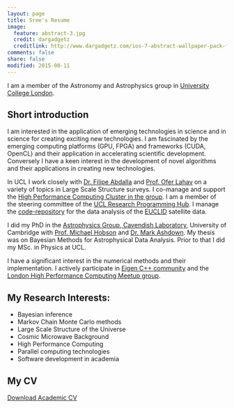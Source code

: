 ```yaml
---
layout: page
title: Sree's Resume
image:
  feature: abstract-3.jpg
  credit: dargadgetz
  creditlink: http://www.dargadgetz.com/ios-7-abstract-wallpaper-pack-for-iphone-5-and-ipod-touch-retina/
comments: false
share: false
modified: 2015-08-11
---
```


I am a member of the Astronomy and Astrophysics group in [University College London](www.ucl.ac.uk).

## Short introduction

I am interested in the application of emerging technologies in science and in science for creating exciting new technologies. I am fascinated by the emerging computing platforms (GPU, FPGA) and frameworks (CUDA, OpenCL) and their application in accelerating scientific development. Conversely I have a keen interest in the development of novel algorithms and their applications in creating new technologies.

In UCL I work closely with [Dr. Filipe Abdalla](http://www.ucl.ac.uk/star/people/fabdalla.html) and [Prof. Ofer Lahav](http://www.ucl.ac.uk/star/people/olahav.html) on a variety of topics in Large Scale Structure surveys. I co-manage and support the [High Performance Computing Cluster in the group](https://github.com/Astrophysics-UCL/HPCInfo). I am a member of the steering committee of the [UCL Research Programming Hub](http://research-programming.ucl.ac.uk/). I manage the [code-repository](https://github.com/Euclid-OULE3) for the data analysis of the [EUCLID](http://www.euclid-ec.org/) satellite data.

I did my PhD in the [Astrophysics Group, Cavendish Laboratory](http://www.astro.phy.cam.ac.uk/),  University of Cambridge with [Prof. Michael Hobson](http://www.astro.phy.cam.ac.uk/directory/prof-mike-hobson) and [Dr. Mark Ashdown](http://www.astro.phy.cam.ac.uk/directory/dr-mark-a-j-ashdown). My thesis was on Bayesian Methods for Astrophysical Data Analysis. Prior to that I did my MSc. in Physics at UCL.

I have a significant interest in the numerical methods and their implementation. I actively participate in [Eigen C++ community](https://bitbucket.org/eigen/eigen/pull-requests/109/numerical-integration-module-for-eigen) and the [London High Performance Computing Meetup group](http://www.meetup.com/UK-Higher-Performance-Computing/).

## My Research Interests:

* Bayesian inference
* Markov Chain Monte Carlo methods
* Large Scale Structure of the Universe
* Cosmic Microwave Background
* High Performance Computing
* Parallel computing technologies
* Software development in academia

## My CV

<div markdown="0"><a href="https://bitbucket.org/tbs1980/academic-cv/downloads/STBAlanAcademicCV2015.pdf" class="btn btn-info">Download Academic CV</a></div>
